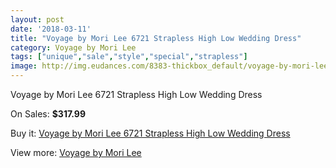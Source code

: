 ```yaml
---
layout: post
date: '2018-03-11'
title: "Voyage by Mori Lee 6721 Strapless High Low Wedding Dress"
category: Voyage by Mori Lee
tags: ["unique","sale","style","special","strapless"]
image: http://img.eudances.com/8383-thickbox_default/voyage-by-mori-lee-6721-strapless-high-low-wedding-dress.jpg
---
```

Voyage by Mori Lee 6721 Strapless High Low Wedding Dress

On Sales: **$317.99**
<a href="https://www.eudances.com/en/voyage-by-mori-lee/2874-voyage-by-mori-lee-6721-strapless-high-low-wedding-dress.html"><amp-img layout="responsive" width="600" height="600" src="//img.eudances.com/8383-thickbox_default/voyage-by-mori-lee-6721-strapless-high-low-wedding-dress.jpg" alt="Voyage by Mori Lee 6721 Strapless High Low Wedding Dress 0" /></a>
<a href="https://www.eudances.com/en/voyage-by-mori-lee/2874-voyage-by-mori-lee-6721-strapless-high-low-wedding-dress.html"><amp-img layout="responsive" width="600" height="600" src="//img.eudances.com/8386-thickbox_default/voyage-by-mori-lee-6721-strapless-high-low-wedding-dress.jpg" alt="Voyage by Mori Lee 6721 Strapless High Low Wedding Dress 1" /></a>
<a href="https://www.eudances.com/en/voyage-by-mori-lee/2874-voyage-by-mori-lee-6721-strapless-high-low-wedding-dress.html"><amp-img layout="responsive" width="600" height="600" src="//img.eudances.com/8385-thickbox_default/voyage-by-mori-lee-6721-strapless-high-low-wedding-dress.jpg" alt="Voyage by Mori Lee 6721 Strapless High Low Wedding Dress 2" /></a>
<a href="https://www.eudances.com/en/voyage-by-mori-lee/2874-voyage-by-mori-lee-6721-strapless-high-low-wedding-dress.html"><amp-img layout="responsive" width="600" height="600" src="//img.eudances.com/8384-thickbox_default/voyage-by-mori-lee-6721-strapless-high-low-wedding-dress.jpg" alt="Voyage by Mori Lee 6721 Strapless High Low Wedding Dress 3" /></a>

Buy it: [Voyage by Mori Lee 6721 Strapless High Low Wedding Dress](https://www.eudances.com/en/voyage-by-mori-lee/2874-voyage-by-mori-lee-6721-strapless-high-low-wedding-dress.html "Voyage by Mori Lee 6721 Strapless High Low Wedding Dress")

View more: [Voyage by Mori Lee](https://www.eudances.com/en/47-voyage-by-mori-lee "Voyage by Mori Lee")